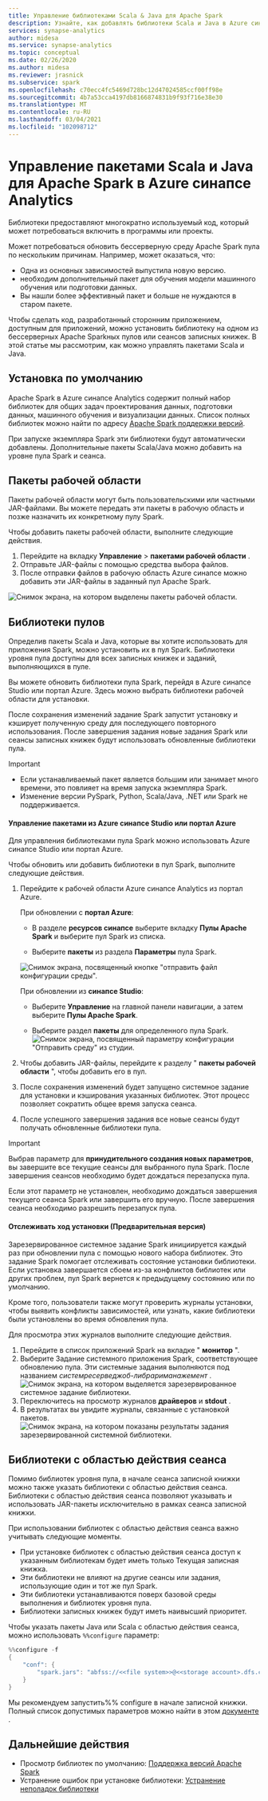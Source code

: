 ```yaml
---
title: Управление библиотеками Scala & Java для Apache Spark
description: Узнайте, как добавлять библиотеки Scala и Java в Azure синапсе Analytics и управлять ими.
services: synapse-analytics
author: midesa
ms.service: synapse-analytics
ms.topic: conceptual
ms.date: 02/26/2020
ms.author: midesa
ms.reviewer: jrasnick
ms.subservice: spark
ms.openlocfilehash: c70ecc4fc5469d728bc12d47024585ccf00ff98e
ms.sourcegitcommit: 4b7a53cca4197db8166874831b9f93f716e38e30
ms.translationtype: MT
ms.contentlocale: ru-RU
ms.lasthandoff: 03/04/2021
ms.locfileid: "102098712"
---
```

# <a name="manage-scala-and-java-packages-for-apache-spark-in-azure-synapse-analytics"></a>Управление пакетами Scala и Java для Apache Spark в Azure синапсе Analytics

Библиотеки предоставляют многократно используемый код, который может потребоваться включить в программы или проекты. 

Может потребоваться обновить бессерверную среду Apache Spark пула по нескольким причинам. Например, может оказаться, что:
- Одна из основных зависимостей выпустила новую версию.
- необходим дополнительный пакет для обучения модели машинного обучения или подготовки данных.
- Вы нашли более эффективный пакет и больше не нуждаются в старом пакете.

Чтобы сделать код, разработанный сторонним приложением, доступным для приложений, можно установить библиотеку на одном из бессерверных Apache Sparkных пулов или сеансов записных книжек. В этой статье мы рассмотрим, как можно управлять пакетами Scala и Java.

## <a name="default-installation"></a>Установка по умолчанию
Apache Spark в Azure синапсе Analytics содержит полный набор библиотек для общих задач проектирования данных, подготовки данных, машинного обучения и визуализации данных. Список полных библиотек можно найти по адресу [Apache Spark поддержки версий](apache-spark-version-support.md). 

При запуске экземпляра Spark эти библиотеки будут автоматически добавлены. Дополнительные пакеты Scala/Java можно добавить на уровне пула Spark и сеанса.

## <a name="workspace-packages"></a>Пакеты рабочей области
Пакеты рабочей области могут быть пользовательскими или частными JAR-файлами. Вы можете передать эти пакеты в рабочую область и позже назначить их конкретному пулу Spark.

Чтобы добавить пакеты рабочей области, выполните следующие действия.
1. Перейдите на вкладку **Управление**  >  **пакетами рабочей области** .
2. Отправьте JAR-файлы с помощью средства выбора файлов.
3. После отправки файлов в рабочую область Azure синапсе можно добавить эти JAR-файлы в заданный пул Apache Spark.

![Снимок экрана, на котором выделены пакеты рабочей области.](./media/apache-spark-azure-portal-add-libraries/studio-add-workspace-package.png "Просмотр пакетов рабочей области")

## <a name="pool-libraries"></a>Библиотеки пулов
Определив пакеты Scala и Java, которые вы хотите использовать для приложения Spark, можно установить их в пул Spark. Библиотеки уровня пула доступны для всех записных книжек и заданий, выполняющихся в пуле.

Вы можете обновить библиотеки пула Spark, перейдя в Azure синапсе Studio или портал Azure. Здесь можно выбрать библиотеки рабочей области для установки. 

После сохранения изменений задание Spark запустит установку и кэширует полученную среду для последующего повторного использования. После завершения задания новые задания Spark или сеансы записных книжек будут использовать обновленные библиотеки пула. 

> [!IMPORTANT]
> - Если устанавливаемый пакет является большим или занимает много времени, это повлияет на время запуска экземпляра Spark.
> - Изменение версии PySpark, Python, Scala/Java, .NET или Spark не поддерживается.

#### <a name="manage-packages-from-azure-synapse-studio-or-azure-portal"></a>Управление пакетами из Azure синапсе Studio или портал Azure
Для управления библиотеками пула Spark можно использовать Azure синапсе Studio или портал Azure. 

Чтобы обновить или добавить библиотеки в пул Spark, выполните следующие действия.
1. Перейдите к рабочей области Azure синапсе Analytics из портал Azure.

    При обновлении с **портал Azure**:

    - В разделе **ресурсов синапсе** выберите вкладку **Пулы Apache Spark** и выберите пул Spark из списка.
     
    - Выберите **пакеты** из раздела **Параметры** пула Spark.
  
    ![Снимок экрана, посвященный кнопке "отправить файл конфигурации среды".](./media/apache-spark-azure-portal-add-libraries/apache-spark-add-library-azure.png "Добавление библиотек Python")
   
    При обновлении из **синапсе Studio**:
    - Выберите **Управление** на главной панели навигации, а затем выберите **Пулы Apache Spark**.

    - Выберите раздел **пакеты** для определенного пула Spark.
    ![Снимок экрана, посвященный параметру конфигурации "Отправить среду" из студии.](./media/apache-spark-azure-portal-add-libraries/studio-update-libraries.png "Добавление библиотек Python из студии")
   
2. Чтобы добавить JAR-файлы, перейдите к разделу " **пакеты рабочей области** ", чтобы добавить его в пул. 
3. После сохранения изменений будет запущено системное задание для установки и кэширования указанных библиотек. Этот процесс позволяет сократить общее время запуска сеанса. 
4. После успешного завершения задания все новые сеансы будут получать обновленные библиотеки пула.

> [!IMPORTANT]
> Выбрав параметр для **принудительного создания новых параметров**, вы завершите все текущие сеансы для выбранного пула Spark. После завершения сеансов необходимо будет дождаться перезапуска пула. 
>
> Если этот параметр не установлен, необходимо дождаться завершения текущего сеанса Spark или завершить его вручную. После завершения сеанса необходимо разрешить перезапуск пула.

#### <a name="track-installation-progress-preview"></a>Отслеживать ход установки (Предварительная версия)
Зарезервированное системное задание Spark инициируется каждый раз при обновлении пула с помощью нового набора библиотек. Это задание Spark помогает отслеживать состояние установки библиотеки. Если установка завершается сбоем из-за конфликтов библиотек или других проблем, пул Spark вернется к предыдущему состоянию или по умолчанию. 

Кроме того, пользователи также могут проверить журналы установки, чтобы выявить конфликты зависимостей, или узнать, какие библиотеки были установлены во время обновления пула.

Для просмотра этих журналов выполните следующие действия.
1. Перейдите в список приложений Spark на вкладке " **монитор** ". 
2. Выберите Задание системного приложения Spark, соответствующее обновлению пула. Эти системные задания выполняются под названием *системресерведжоб-либрариманажемент* .
   ![Снимок экрана, на котором выделяется зарезервированное системное задание библиотеки.](./media/apache-spark-azure-portal-add-libraries/system-reserved-library-job.png "Просмотр задания системной библиотеки")
3. Переключитесь на просмотр журналов **драйверов** и **stdout** . 
4. В результатах вы увидите журналы, связанные с установкой пакетов.
    ![Снимок экрана, на котором показаны результаты задания зарезервированной системной библиотеки.](./media/apache-spark-azure-portal-add-libraries/system-reserved-library-job-results.png "Просмотр хода выполнения задания системной библиотеки")

## <a name="session-scoped-libraries"></a>Библиотеки с областью действия сеанса 
Помимо библиотек уровня пула, в начале сеанса записной книжки можно также указать библиотеки с областью действия сеанса.  Библиотеки с областью действия сеанса позволяют указывать и использовать JAR-пакеты исключительно в рамках сеанса записной книжки. 

При использовании библиотек с областью действия сеанса важно учитывать следующие моменты.
   - При установке библиотек с областью действия сеанса доступ к указанным библиотекам будет иметь только Текущая записная книжка. 
   - Эти библиотеки не влияют на другие сеансы или задания, использующие один и тот же пул Spark. 
   - Эти библиотеки устанавливаются поверх базовой среды выполнения и библиотек уровня пула. 
   - Библиотеки записных книжек будут иметь наивысший приоритет.

Чтобы указать пакеты Java или Scala с областью действия сеанса, можно использовать ```%%configure``` параметр:

```scala
%%configure -f
{
    "conf": {
        "spark.jars": "abfss://<<file system>>@<<storage account>.dfs.core.windows.net/<<path to JAR file>>",
    }
}
```

Мы рекомендуем запустить%% configure в начале записной книжки. Полный список допустимых параметров можно найти в этом [документе](https://github.com/cloudera/livy#request-body) .

## <a name="next-steps"></a>Дальнейшие действия
- Просмотр библиотек по умолчанию: [Поддержка версий Apache Spark](apache-spark-version-support.md)
- Устранение ошибок при установке библиотеки: [Устранение неполадок библиотеки](apache-spark-troubleshoot-library-errors.md)
